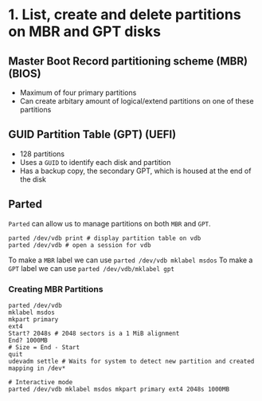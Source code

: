 # 1. List, create and delete partitions on MBR and GPT disks

## Master Boot Record partitioning scheme (MBR) (BIOS)
* Maximum of four primary partitions
* Can create arbitary amount of logical/extend partitions on one of these partitions

## GUID Partition Table (GPT) (UEFI)
* 128 partitions
* Uses a `GUID` to identify each disk and partition
* Has a backup copy, the secondary GPT, which is housed at the end of the disk

## Parted
`Parted` can allow us to manage partitions on both `MBR` and `GPT`.
```
parted /dev/vdb print # display partition table on vdb
parted /dev/vdb # open a session for vdb
```
To make a `MBR` label we can use `parted /dev/vdb mklabel msdos`
To make a `GPT` label we can use `parted /dev/vdb/mklabel gpt`

### Creating MBR Partitions
```
parted /dev/vdb
mklabel msdos
mkpart primary
ext4
Start? 2048s # 2048 sectors is a 1 MiB alignment
End? 1000MB
# Size = End - Start
quit
udevadm settle # Waits for system to detect new partition and created mapping in /dev*

# Interactive mode
parted /dev/vdb mklabel msdos mkpart primary ext4 2048s 1000MB
```

